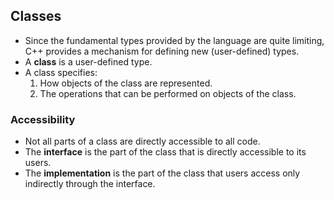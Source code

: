 ## Classes

- Since the fundamental types provided by the language are quite limiting, C++ provides a mechanism for defining new (user-defined) types.
- A **class** is a user-defined type.
- A class specifies:
  1. How objects of the class are represented.
  2. The operations that can be performed on objects of the class.

### Accessibility
- Not all parts of a class are directly accessible to all code.
- The **interface** is the part of the class that is directly accessible to its users.
- The **implementation** is the part of the class that users access only indirectly through the interface.
